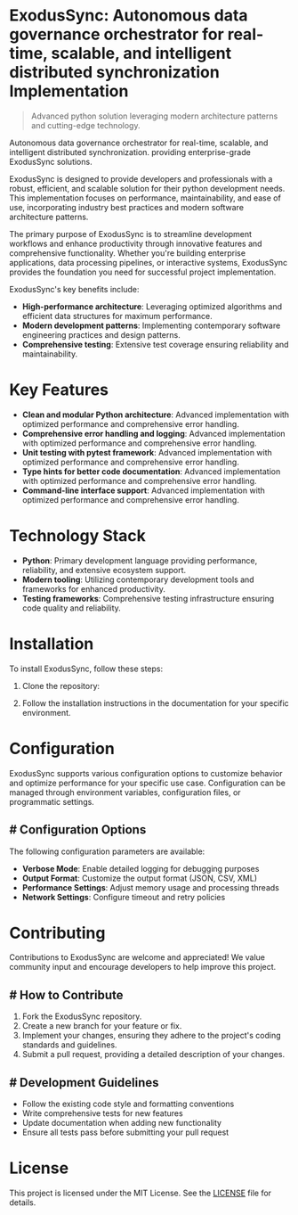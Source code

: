<!-- fallback_ExodusSync_20251029014308_69960 -->

# ExodusSync: Autonomous data governance orchestrator for real-time, scalable, and intelligent distributed synchronization Implementation
> Advanced python solution leveraging modern architecture patterns and cutting-edge technology.

Autonomous data governance orchestrator for real-time, scalable, and intelligent distributed synchronization. providing enterprise-grade ExodusSync solutions.

ExodusSync is designed to provide developers and professionals with a robust, efficient, and scalable solution for their python development needs. This implementation focuses on performance, maintainability, and ease of use, incorporating industry best practices and modern software architecture patterns.

The primary purpose of ExodusSync is to streamline development workflows and enhance productivity through innovative features and comprehensive functionality. Whether you're building enterprise applications, data processing pipelines, or interactive systems, ExodusSync provides the foundation you need for successful project implementation.

ExodusSync's key benefits include:

* **High-performance architecture**: Leveraging optimized algorithms and efficient data structures for maximum performance.
* **Modern development patterns**: Implementing contemporary software engineering practices and design patterns.
* **Comprehensive testing**: Extensive test coverage ensuring reliability and maintainability.

# Key Features

* **Clean and modular Python architecture**: Advanced implementation with optimized performance and comprehensive error handling.
* **Comprehensive error handling and logging**: Advanced implementation with optimized performance and comprehensive error handling.
* **Unit testing with pytest framework**: Advanced implementation with optimized performance and comprehensive error handling.
* **Type hints for better code documentation**: Advanced implementation with optimized performance and comprehensive error handling.
* **Command-line interface support**: Advanced implementation with optimized performance and comprehensive error handling.

# Technology Stack

* **Python**: Primary development language providing performance, reliability, and extensive ecosystem support.
* **Modern tooling**: Utilizing contemporary development tools and frameworks for enhanced productivity.
* **Testing frameworks**: Comprehensive testing infrastructure ensuring code quality and reliability.

# Installation

To install ExodusSync, follow these steps:

1. Clone the repository:


2. Follow the installation instructions in the documentation for your specific environment.

# Configuration

ExodusSync supports various configuration options to customize behavior and optimize performance for your specific use case. Configuration can be managed through environment variables, configuration files, or programmatic settings.

## # Configuration Options

The following configuration parameters are available:

* **Verbose Mode**: Enable detailed logging for debugging purposes
* **Output Format**: Customize the output format (JSON, CSV, XML)
* **Performance Settings**: Adjust memory usage and processing threads
* **Network Settings**: Configure timeout and retry policies

# Contributing

Contributions to ExodusSync are welcome and appreciated! We value community input and encourage developers to help improve this project.

## # How to Contribute

1. Fork the ExodusSync repository.
2. Create a new branch for your feature or fix.
3. Implement your changes, ensuring they adhere to the project's coding standards and guidelines.
4. Submit a pull request, providing a detailed description of your changes.

## # Development Guidelines

* Follow the existing code style and formatting conventions
* Write comprehensive tests for new features
* Update documentation when adding new functionality
* Ensure all tests pass before submitting your pull request

# License

This project is licensed under the MIT License. See the [LICENSE](https://github.com/emrullahgit1/ExodusSync/blob/main/LICENSE) file for details.
